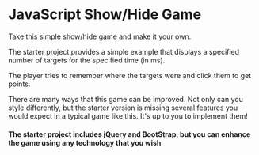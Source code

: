 # JavaScript Show/Hide Game

Take this simple show/hide game and make it your own.

The starter project provides a simple example that displays a specified number of targets for the specified time (in ms).

The player tries to remember where the targets were and click them to get points.

There are many ways that this game can be improved. Not only can you style differently, but the starter version is missing several features you would expect in a typical game like this. It's up to you to implement them!

#### The starter project includes jQuery and BootStrap, but you can enhance the game using any technology that you wish
